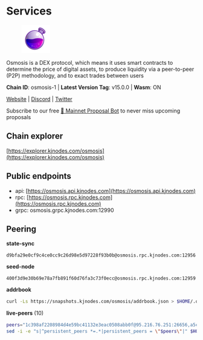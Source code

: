 # Services

<figure><img src="https://raw.githubusercontent.com/kj89/cosmos-images/main/logos/osmosis.png" alt=""><figcaption></figcaption></figure>

Osmosis is a DEX protocol, which means it uses smart contracts  to determine the price of digital assets, to produce liquidity  via a peer-to-peer (P2P) methodology, and to exact trades between users

**Chain ID**: osmosis-1 | **Latest Version Tag**: v15.0.0 | **Wasm**: ON

[Website](https://osmosis.zone) | [Discord](https://discord.gg/osmosis) | [Twitter](https://twitter.com/osmosiszone)



Subscribe to our free [🤖 Mainnet Proposal Bot](https://t.me/kjnodes_proposal_bot) to never miss upcoming proposals


## Chain explorer
[https://explorer.kjnodes.com/osmosis](https://explorer.kjnodes.com/osmosis)

## Public endpoints

* api: [https://osmosis.api.kjnodes.com](https://osmosis.api.kjnodes.com)
* rpc: [https://osmosis.rpc.kjnodes.com](https://osmosis.rpc.kjnodes.com)
* grpc: osmosis.grpc.kjnodes.com:12990

## Peering

**state-sync**

```text
d9bfa29e0cf9c4ce0cc9c26d98e5d97228f93b0b@osmosis.rpc.kjnodes.com:12956
```

**seed-node**

```text
400f3d9e30b69e78a7fb891f60d76fa3c73f0ecc@osmosis.rpc.kjnodes.com:12959
```

**addrbook**
```bash
curl -Ls https://snapshots.kjnodes.com/osmosis/addrbook.json > $HOME/.osmosisd/config/addrbook.json
```

**live-peers** (10)
```bash
peers="1c398af2208984d4e59bc41132e3eac0508abb0f@95.216.76.251:26656,a5ce326c6a5b78ef57d5121825e041a3cba94146@142.132.202.98:26656,3197daa0ee5245b17a546be032ff0f6814e1d1db@148.251.191.239:26656,4e38d3caa1554d7f46a2654fa9997554c13f61f2@95.216.96.61:26656,ab4ea418db1c65c2517975988e2f35891637ff4a@185.111.159.235:2000,f96947493f1edd08058afaeaef8f5830cc70b8f2@15.204.197.10:26656,d9bfa29e0cf9c4ce0cc9c26d98e5d97228f93b0b@65.109.88.38:12956,253bc0e57f48cb4f70493e6109b756208e20e8fe@135.181.171.121:26656,d4e6a9d74abbf4676c8fd2d58d27fc24b59056b9@143.198.22.206:26656,ac2fbcb5de633d136a942c28c3049e3edbc6e69a@85.239.233.61:2000"
sed -i -e "s|^persistent_peers *=.*|persistent_peers = \"$peers\"|" $HOME/.osmosisd/config/config.toml
```
